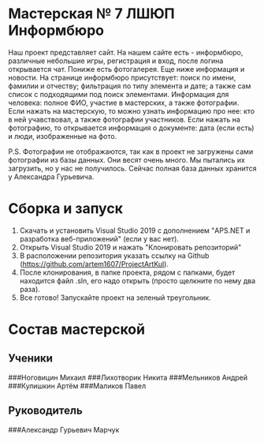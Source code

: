 # Мастерская № 7 ЛШЮП Информбюро 

Наш проект представляет сайт. На нашем сайте есть - информбюро, различные небольшие игры, регистрация и вход, после логина открывается чат. Пониже есть фотогалерея. Еще ниже информация и новости. На странице информбюро присутствует: поиск по имени, фамилии и отчеству; фильтрация по типу элемента и дате; а также сам список с подходящими под поиск элементами. Информация для человека: полное ФИО, участие в мастерских, а также фотографии. Если нажать на мастерскую, то можно узнать информацию про нее: кто в ней учавствовал, а также фотографии участников. Если нажать на фотографию, то открывается информация о документе: дата (если есть) и люди, изображенные на фото.

P.S. Фотографии не отображаются, так как в проект не загружены сами фотографии из базы данных. Они весят очень много. Мы пытались их загрузить, но у нас не получилось. Сейчас полная база данных хранится у Александра Гурьевича.

# Сборка и запуск

1. Скачать и установить Visual Studio 2019 с дополнением "APS.NET и разработка веб-приложений" (если у вас нет).
2. Открыть Visual Studio 2019 и нажать "Клонировать репозиторий"
3. В расположении репозитория указать ссылку на Github (https://github.com/artem1607/ProjectArtKul).
3. После клонирования, в папке проекта, рядом с папками, будет находится файл .sln, его надо открыть (просто щелкните по нему два раза).
4. Все готово! Запускайте проект на зеленый треугольник.

# Состав мастерской
## Ученики
###Ноговицин Михаил
###Лихотворик Никита 
###Мельников Андрей
###Кулишкин Артём
###Маликов Павел

## Руководитель
###Александр Гурьевич Марчук
